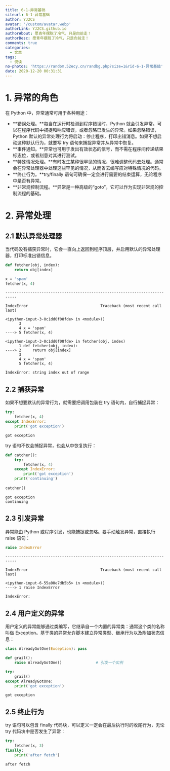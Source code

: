 ```yaml
---
title: 6-1-异常基础
siteurl: 6-1-异常基础
author: YJ2CS
avatar: '/custom/avatar.webp'
authorLink: YJ2CS.github.io
authorAbout: 愿青年摆脱了冷气，只是向前走！
authorDesc: 愿青年摆脱了冷气，只是向前走！
comments: true
categories:
  - 文章
tags:
  - 悦读
no-photos: 'https://random.52ecy.cn/randbg.php?size=1&rid-6-1-异常基础'
date: 2020-12-20 00:31:31
---
```




# 1. 异常的角色  
在 Python 中，异常通常可用于各种用途：
- **错误处理。**每当在运行时检测到程序错误时，Python 就会引发异常。可以在程序代码中捕捉和响应错误，或者忽略已发生的异常。如果忽略错误，Python 默认的异常处理行为将启动：停止程序，打印出错消息。如果不想启动这种默认行为，就要写 try 语句来捕捉异常并从异常中恢复。
- **事件通知。**异常也可用于发出有效状态的信号，而不需在程序间传递结果标志位，或者刻意对其进行测试。
- **特殊情况处理。**有时发生某种很罕见的情况，很难调整代码去处理。通常会在异常处理器中处理这些罕见的情况，从而省去编写应对特殊情况的代码。
- **终止行为。**try/finally 语句可确保一定会进行需要的结束运算，无论程序中是否有异常。
- **非常规控制流程。**异常是一种高级的“goto”，它可以作为实现非常规的控制流程的基础。

# 2. 异常处理  
## 2.1 默认异常处理器  
当代码没有捕获异常时，它会一直向上返回到程序顶层，并启用默认的异常处理器，打印标准出错信息。

```python
def fetcher(obj, index):
    return obj[index]

x = 'spam'
fetcher(x, 4)
```

    ---------------------------------------------------------------------------
    
    IndexError                                Traceback (most recent call last)
    
    <ipython-input-3-0c1dd0f08fde> in <module>()
          3 
          4 x = 'spam'
    ----> 5 fetcher(x, 4)

    <ipython-input-3-0c1dd0f08fde> in fetcher(obj, index)
          1 def fetcher(obj, index):
    ----> 2     return obj[index]
          3 
          4 x = 'spam'
          5 fetcher(x, 4)

    IndexError: string index out of range

## 2.2 捕获异常  
如果不想要默认的异常行为，就需要把调用包装在 try 语句内，自行捕捉异常：

```python
try:
    fetcher(x, 4)
except IndexError:
    print('got exception')
```

    got exception

try 语句不仅会捕捉异常，也会从中恢复执行：

```python
def catcher():
    try:
        fetcher(x, 4)
    except IndexError:
        print('got exception')
    print('continuing')
    
catcher()
```

    got exception
    continuing

## 2.3 引发异常  
异常能由 Python 或程序引发，也能捕捉或忽略。要手动触发异常，直接执行 raise 语句：

```python
raise IndexError
```

    ---------------------------------------------------------------------------
    
    IndexError                                Traceback (most recent call last)
    
    <ipython-input-6-55a00e7db5b5> in <module>()
    ----> 1 raise IndexError

    IndexError: 

## 2.4 用户定义的异常  
用户定义的异常能够通过类编写，它继承自一个内置的异常类：通常这个类的名称叫做 Exception。基于类的异常允许脚本建立异常类型、继承行为以及附加状态信息：

```python
class AlreadyGotOne(Exception): pass

def grail():
    raise AlreadyGotOne()               # 引发一个实例

try:
    grail()
except AlreadyGotOne:
    print('got exception')
```

    got exception

## 2.5 终止行为  
try 语句可以包含 finally 代码块，可以定义一定会在最后执行时的收尾行为，无论 try 代码块中是否发生了异常：

```python
try:
    fetcher(x, 3)
finally:
    print('after fetch')
```

    after fetch

